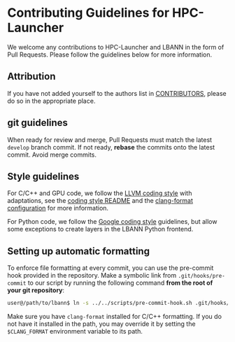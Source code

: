 # Contributing Guidelines for HPC-Launcher

We welcome any contributions to HPC-Launcher and LBANN in the form of Pull Requests.
Please follow the guidelines below for more information.

## Attribution

If you have not added yourself to the authors list in 
[CONTRIBUTORS](https://github.com/LLNL/lbann/blob/develop/CONTRIBUTORS), please do so in the appropriate place.

## git guidelines

When ready for review and merge, Pull Requests must match the latest `develop` branch commit.
If not ready, **rebase** the commits onto the latest commit. Avoid merge commits.

## Style guidelines

For C/C++ and GPU code, we follow the [LLVM coding style](https://llvm.org/docs/CodingStandards.html) with
adaptations, see the [coding style README](https://github.com/LLNL/lbann/blob/develop/README_coding_style.txt) and the
[clang-format configuration](https://github.com/LLNL/lbann/blob/develop/.clang-format) for more information.

For Python code, we follow the [Google coding style](https://google.github.io/styleguide/pyguide.html) guidelines,
but allow some exceptions to create layers in the LBANN Python frontend.

## Setting up automatic formatting

To enforce file formatting at every commit, you can use the pre-commit hook provided in the repository.
Make a symbolic link from `.git/hooks/pre-commit` to our script by running the following command
**from the root of your git repository**:

```sh
user@/path/to/lbann$ ln -s ../../scripts/pre-commit-hook.sh .git/hooks/pre-commit
```

Make sure you have `clang-format` installed for C/C++ formatting. If you do not have it installed in the path,
you may override it by setting the `$CLANG_FORMAT` environment variable to its path.

